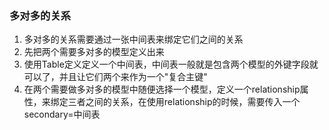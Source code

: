 ### 多对多的关系

1. 多对多的关系需要通过一张中间表来绑定它们之间的关系
2. 先把两个需要多对多的模型定义出来
3. 使用Table定义定义一个中间表，中间表一般就是包含两个模型的外键字段就可以了，并且让它们两个来作为一个"复合主键"
4. 在两个需要做多对多的模型中随便选择一个模型，定义一个relationship属性，来绑定三者之间的关系，在使用relationship的时候，需要传入一个secondary=中间表



